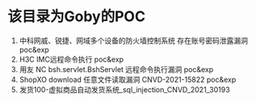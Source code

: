# 该目录为Goby的POC
1. 中科网威、锐捷、网域多个设备的防火墙控制系统 存在账号密码泄露漏洞 poc&exp
2. H3C IMC远程命令执行 poc&exp
3. 用友 NC bsh.servlet.BshServlet 远程命令执行漏洞 poc&exp
4. ShopXO download 任意文件读取漏洞 CNVD-2021-15822 poc&exp
5. 发货100-虚拟商品自动发货系统_sql_injection_CNVD_2021_30193
